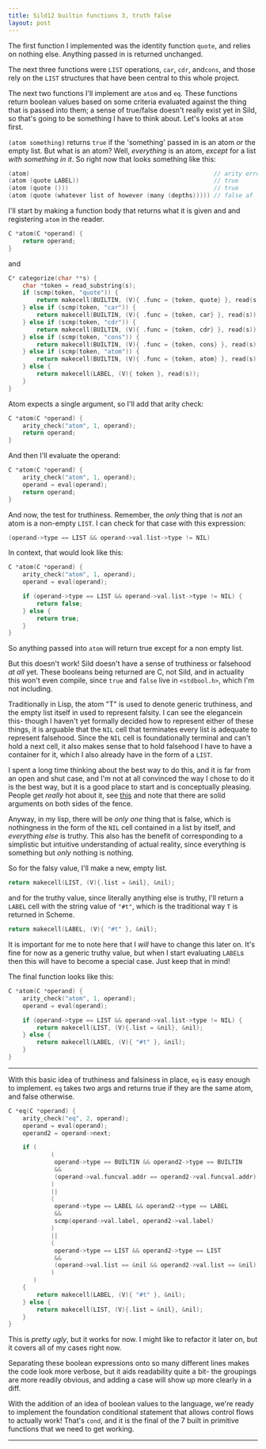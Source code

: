 ```yaml
---
title: Sild12 builtin functions 3, truth false
layout: post
---
```


The first function I implemented was the identity function `quote`, and relies on
nothing else. Anything passed in is returned unchanged.

The next three functions were `LIST` operations, `car`, `cdr`, and`cons`, and
those rely on the `LIST` structures that have been central to this whole
project.

The next two functions I'll implement are `atom` and `eq`. These functions
return boolean values based on some criteria evaluated against the thing that
is passed into them; a sense of true/false doesn't really exist yet in Sild, so
that's going to be something I have to think about. Let's looks at `atom` first.

`(atom something)` returns `true` if the 'something' passed in is an atom _or_
the empty list. But what is an atom? Well, _everything_ is an atom, _except_
for a list _with something in it_. So right now that looks something like this:

```c
(atom)                                                    // arity error
(atom (quote LABEL))                                      // true
(atom (quote ()))                                         // true
(atom (quote (whatever list of however (many (depths))))) // false af
```

I'll start by making a function body that returns what it is given and and
registering `atom` in the reader.

```c
C *atom(C *operand) {
    return operand;
}
```

and

```c
C* categorize(char **s) {
    char *token = read_substring(s);
    if (scmp(token, "quote")) {
        return makecell(BUILTIN, (V){ .func = {token, quote} }, read(s));
    } else if (scmp(token, "car")) {
        return makecell(BUILTIN, (V){ .func = {token, car} }, read(s));
    } else if (scmp(token, "cdr")) {
        return makecell(BUILTIN, (V){ .func = {token, cdr} }, read(s));
    } else if (scmp(token, "cons")) {
        return makecell(BUILTIN, (V){ .func = {token, cons} }, read(s));
    } else if (scmp(token, "atom")) {
        return makecell(BUILTIN, (V){ .func = {token, atom} }, read(s));
    } else {
        return makecell(LABEL, (V){ token }, read(s));
    }
}
```

Atom expects a single argument, so I'll add that arity check:

```c
C *atom(C *operand) {
    arity_check("atom", 1, operand);
    return operand;
}
```

And then I'll evaluate the operand:

```c
C *atom(C *operand) {
    arity_check("atom", 1, operand);
    operand = eval(operand);
    return operand;
}
```

And now, the test for truthiness. Remember, the _only_ thing that is _not_ an
atom is a non-empty `LIST`. I can check for that case with this expression:

```c
(operand->type == LIST && operand->val.list->type != NIL)
```

In context, that would look like this:

```c
C *atom(C *operand) {
    arity_check("atom", 1, operand);
    operand = eval(operand);

    if (operand->type == LIST && operand->val.list->type != NIL) {
        return false;
    } else {
        return true;
    }
}
```

So anything passed into `atom` will return true except for a non empty list.

But this doesn't work! Sild doesn't have a sense of truthiness or falsehood _at
all_ yet. These booleans being returned are C, not Sild, and in actuality this won't
even compile, since `true` and `false` live in `<stdbool.h>`, which I'm not
including.

Traditionally in Lisp, the atom "T" is used to denote generic truthiness, and
the empty list itself in used to represent falsity. I can see the elegancein
this- though I haven't yet formally decided how to represent either of these
things, it is arguable that the `NIL` cell that terminates every list is
adequate to represent falsehood. Since the `NIL` cell is foundationally
terminal and can't hold a next cell, it also makes sense that to hold falsehood
I have to have a container for it, which I also already have in the form of a
`LIST`.

I spent a long time thinking about the best way to do this, and it is far
from an open and shut case, and I'm not at all convinced the way I chose to do
it is the best way, but it is a good place to start and is conceptually
pleasing. People get _really_ hot about it, see
[this](https://github.com/hylang/hy/issues/373) and note that there are solid
arguments on both sides of the fence.

Anyway, in my lisp, there will be _only one_ thing that is false, which is
nothingness in the form of the `NIL` cell contained in a list by itself, and
_everything else_ is truthy. This also has the benefit of corresponding to a
simplistic but intuitive understanding of actual reality, since everything is
something but _only_ nothing is nothing.

So for the falsy value, I'll make a new, empty list.

```c
return makecell(LIST, (V){.list = &nil}, &nil);
```

and for the truthy value, since literally anything else is truthy, I'll return
a `LABEL` cell with the string value of `"#t"`, which is the traditional way
`T` is returned in Scheme.

```c
return makecell(LABEL, (V){ "#t" }, &nil);
```

It is important for me to note here that I _will_ have to change this later on.
It's fine for now as a generic truthy value, but when I start evaluating
`LABEL`s then this will have to become a special case. Just keep that in mind!

The final function looks like this:

```c
C *atom(C *operand) {
    arity_check("atom", 1, operand);
    operand = eval(operand);

    if (operand->type == LIST && operand->val.list->type != NIL) {
        return makecell(LIST, (V){.list = &nil}, &nil);
    } else {
        return makecell(LABEL, (V){ "#t" }, &nil);
    }
}
```

<hr>

With this basic idea of truthiness and falsiness in place, `eq` is easy enough
to implement. `eq` takes two args and returns true if they are the same atom,
and false otherwise.

```c
C *eq(C *operand) {
    arity_check("eq", 2, operand);
    operand = eval(operand);
    operand2 = operand->next;

    if (
            (
             operand->type == BUILTIN && operand2->type == BUILTIN
             &&
             (operand->val.funcval.addr == operand2->val.funcval.addr)
            )
            ||
            (
             operand->type == LABEL && operand2->type == LABEL
             &&
             scmp(operand->val.label, operand2->val.label)
            )
            ||
            (
             operand->type == LIST && operand2->type == LIST
             &&
             (operand->val.list == &nil && operand2->val.list == &nil)
            )
       )
    {
        return makecell(LABEL, (V){ "#t" }, &nil);
    } else {
        return makecell(LIST, (V){.list = &nil}, &nil);
    }
}
```

This is _pretty ugly_, but it works for now. I might like to refactor it later
on, but it covers all of my cases right now.

Separating these boolean expressions onto so many different lines makes the
code look more verbose, but it aids readability quite a bit- the groupings are
more readily obvious, and adding a case will show up more clearly in a diff.

With the addition of an idea of boolean values to the language, we're ready to
implement the foundation conditional statement that allows control flows to
actually work! That's `cond`, and it is the final of the 7 built in primitive
functions that we need to get working.

<hr>
